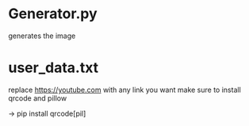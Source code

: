 # Generator.py

generates the image

# user_data.txt

replace https://youtube.com with any link you want
make sure to install qrcode and pillow

-> pip install qrcode[pil]
